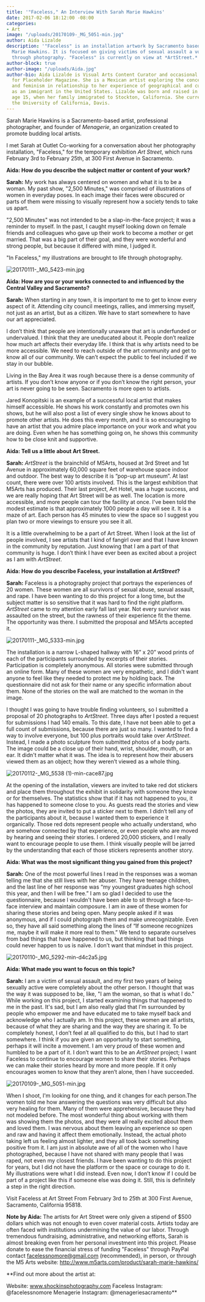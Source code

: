```yaml
---
title: '"Faceless," An Interview With Sarah Marie Hawkins'
date: 2017-02-06 18:12:00 -08:00
categories:
- Art
image: "/uploads/20170109-_MG_5051-min.jpg"
author: Aida Lizalde
description: '"Faceless" is an installation artwork by Sacramento based Artist Sarah
  Marie Hawkins. It is focused on giving victims of sexual assault a voice and a platform
  through photography. "Faceless" is currently on view at *ArtStreet.*'
author-block: true
author-image: "/uploads/Aida.jpg"
author-bio: Aida Lizalde is Visual Arts Content Curator and occasional contributor
  for Placeholder Magazine. She is a Mexican artist exploring the concepts of identity
  and feminism in relationship to her experience of geographical and cultural-misplacement
  as an immigrant in the United States. Lizalde was born and raised in Mexico until
  age 15, when her family immigrated to Stockton, California. She currently attends
  the University of California, Davis.
---
```


Sarah Marie Hawkins is a Sacramento-based artist, professional photographer, and founder of *Menagerie*, an organization created to promote budding local artists. 

I met Sarah at Outlet Co-working for a conversation about her photography installation, "Faceless," for the temporary exhibition *Art Street*, which runs February 3rd to February 25th, at 300 First Avenue in Sacramento.

**Aida: How do you describe the subject matter or content of your work?**

**Sarah:** My work has always centered on women and what it is to be a woman. My past show, "2,500 Minutes," was comprised of illustrations of women in everyday poses. In each image their faces were obscured or parts of them were missing to visually represent how a society tends to take us apart. 

"2,500 Minutes" was not intended to be a slap-in-the-face project; it was a reminder to myself. In the past, I caught myself looking down on female friends and colleagues who gave up their work to become a mother or get married. That was a big part of their goal, and they were wonderful and strong people, but because it differed with mine, I judged it. 

"In Faceless," my illustrations are brought to life through photography.

![20170111-_MG_5423-min.jpg](/uploads/20170111-_MG_5423-min.jpg)

**Aida: How are you or your works connected to and influenced by the Central Valley and Sacramento?** 

**Sarah:** When starting in any town, it is important to me to get to know every aspect of it. Attending city council meetings, rallies, and immersing myself, not just as an artist, but as a citizen. We have to start somewhere to have our art appreciated. 

I don’t think that people are intentionally unaware that art is underfunded or undervalued. I think that they are uneducated about it. People don’t realize how much art affects their everyday life. I think that is why artists need to be more accessible. We need to reach outside of the art community and get to know all of our community. We can’t expect the public to feel included if we stay in our bubble.

Living in the Bay Area it was rough because there is a dense community of artists. If you don’t know anyone or if you don’t know the right person, your art is never going to be seen. Sacramento is more open to artists. 

Jared Konopitski is an example of a successful local artist that makes himself accessible. He shows his work constantly and promotes own his shows, but he will also post a list of every single show he knows about to promote other artists. He does this every month, and it is so encouraging to have an artist that you admire place importance on your work and what you are doing. Even when he has something going on, he shows this community how to be close knit and supportive.

**Aida: Tell us a little about Art Street.**

**Sarah:** *ArtStreet* is the brainchild of M5Arts, housed at 3rd Street and 1st Avenue in approximately 60,000 square feet of warehouse space indoor and outdoor. The best way to describe it is “pop-up art museum”. At last count, there were over 100 artists involved. This is the largest exhibition that M5Arts has produced. Their last project, Art Hotel, was a huge success, and we are really hoping that Art Street will be as well. The location is more accessible, and more people can tour the facility at once. I've been told the modest estimate is that approximately 1000 people a day will see it. It is a maze of art. Each person has 45 minutes to view the space so I suggest you plan two or more viewings to ensure you see it all. 

It is a little overwhelming to be a part of Art Street. When I look at the list of people involved, I see artists that I kind of fangirl over and that I have known in the community by reputation. Just knowing that I am a part of that community is huge. I don’t think I have ever been as excited about a project as I am with *ArtStreet*.

**Aida: How do you describe Faceless, your installation at *ArtStreet*?**

**Sarah:** Faceless is a photography project that portrays the experiences of 20 women. These women are all survivors of sexual abuse, sexual assault, and rape. I have been wanting to do this project for a long time, but the subject matter is so sensitive that it was hard to find the right platform. *ArtStreet* came to my attention early fall last year. Not every survivor was assaulted on the street, but the rawness of their experience fit the theme. The opportunity was there. I submitted the proposal and M5Arts accepted it. 

![20170111-_MG_5333-min.jpg](/uploads/20170111-_MG_5333-min.jpg)

The installation is a narrow L-shaped hallway with 16” x 20” wood prints of each of the participants surrounded by excerpts of their stories. Participation is completely anonymous. All stories were submitted through an online form. Many of these women are very empathetic, and I didn't want anyone to feel like they needed to protect me by holding back. The questionnaire did not ask for their name or any specific information about them. None of the stories on the wall are matched to the woman in the image.

I thought I was going to have trouble finding volunteers, so I submitted a proposal of 20 photographs to *ArtStreet*. Three days after I posted a request for submissions I had 140 emails. To this date, I have not been able to get a full count of submissions, because there are just so many. I wanted to find a way to involve everyone, but 100 plus portraits would take over *ArtStreet*. Instead, I made a photo sculpture from submitted photos of a body parts. The image could be a close up of their hand, wrist, shoulder, mouth, or an ear. It didn't matter what it was. The idea is to represent how their abusers viewed them as an object; how they weren’t viewed as a whole thing. 

![20170112-_MG_5538 (1)-min-cace87.jpg](/uploads/20170112-_MG_5538%20(1)-min-cace87.jpg)

At the opening of the installation, viewers are invited to take red dot stickers and place them throughout the exhibit in solidarity with someone they know or for themselves. The statistics show that if it has not happened to you, it has happened to someone close to you. As guests read the stories and view the photos, they are invited to put a sticker next to them. I didn’t tell any of the participants about it, because I wanted them to experience it organically. Those red dots represent people who actually understand, who are somehow connected by that experience, or even people who are moved by hearing and seeing their stories. I ordered 20,000 stickers, and I really want to encourage people to use them. I think visually people will be jarred by the understanding that each of those stickers represents another story. 

**Aida: What was the most significant thing you gained from this project?**

**Sarah:** One of the most powerful lines I read in the responses was a woman telling me that she still lives with her abuser. They have teenage children, and the last line of her response was “my youngest graduates high school this year, and then I will be free.” I am so glad I decided to use the questionnaire, because I wouldn't have been able to sit through a face-to-face interview and maintain composure. I am in awe of these women for sharing these stories and being open. Many people asked if it was anonymous, and if I could photograph them and make unrecognizable. Even so, they have all said something along the lines of “If someone recognizes me, maybe it will make it more real to them.” We tend to separate ourselves from bad things that have happened to us, but thinking that bad things could never happen to us is naïve. I don’t want that mindset in this project. 

![20170110-_MG_5292-min-d4c2a5.jpg](/uploads/20170110-_MG_5292-min-d4c2a5.jpg)

**Aida: What made you want to focus on this topic?**

**Sarah:** I am a victim of sexual assault, and my first two years of being sexually active were completely about the other person. I thought that was the way it was supposed to be, like, "I am the woman, so that is what I do." While working on this project, I started examining things that happened to me in the past. It's sad, but I am also really glad that I'm surrounded by people who empower me and have educated me to take myself back and acknowledge who I actually am. In this project, these women are all artists, because of what they are sharing and the way they are sharing it. To be completely honest, I don’t feel at all qualified to do this, but I had to start somewhere. I think if you are given an opportunity to start something, perhaps it will incite a movement. I am very proud of these women and humbled to be a part of it. I don’t want this to be an *ArtStreet* project; I want Faceless to continue to encourage women to share their stories. Perhaps we can make their stories heard by more and more people. If it only encourages women to know that they aren’t alone, then I have succeeded.

![20170109-_MG_5051-min.jpg](/uploads/20170109-_MG_5051-min.jpg)

When I shoot, I'm looking for one thing, and it changes for each person.The women told me how answering the questions was very difficult but also very healing for them. Many of them were apprehensive, because they had not modeled before. The most wonderful thing about working with them was showing them the photos, and they were all really excited about them and loved them. I was nervous about them leaving an experience so open and raw and having it affect them emotionally. Instead, the actual photo taking left us feeling almost lighter, and they all  took back something positive from it. I am just in absolute awe of all of the women who I have photographed, because I have not shared with many people that I was raped, not even my closest friends. I have been wanting to do this project for years, but I did not have the platform or the space or courage to do it. My illustrations were what I did instead. Even now, I don’t know if I could be part of a project like this if someone else was doing it. Still, this is definitely a step in the right direction.  

Visit Faceless at Art Street From February 3rd to 25th at 300 First Avenue, Sacramento, California 95818.

**Note by Aida:**
The artists for Art Street were only given a stipend of $500 dollars which was not enough to even cover material costs. Artists today are often faced with institutions undermining the value of our labor. Through tremendous fundraising, administrative, and networking efforts, Sarah is almost breaking even from her personal investment into this project. Please donate to ease the financial stress of funding "Faceless" through PayPal contact facelessnomore@gmail.com (recommended), in person, or through the M5 Arts website: 
http://www.m5arts.com/product/sarah-marie-hawkins/

**Find out more about the artist at:

Website: www.shockinsphotography.com
Faceless Instagram: @facelessnomore 
Menagerie Instagram: @menageriesacramento**

